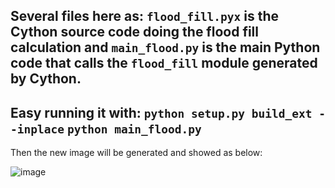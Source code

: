 Several files here as: `flood_fill.pyx` is the Cython source code doing the flood fill calculation and `main_flood.py` is the main Python code that calls the `flood_fill` module generated by Cython.
------------------
Easy running it with:
`python setup.py build_ext --inplace` 
`python main_flood.py`
------------------------
Then the new image will be generated and showed as below:
 
![image](https://cloud.githubusercontent.com/assets/13411839/14569794/d539e72e-030e-11e6-95a3-907bbfb4f7ef.png)
